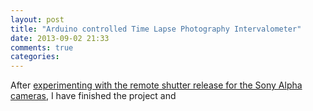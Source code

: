 ```yaml
---
layout: post
title: "Arduino controlled Time Lapse Photography Intervalometer"
date: 2013-09-02 21:33
comments: true
categories: 
---
```


After [experimenting with the remote shutter release for the Sony Alpha
cameras](http://www.mfoot.com/blog/2013/06/09/controlling-a-sony-alpha-slr-remote-release-with-a-microprocessor/),
I have finished the project and 
